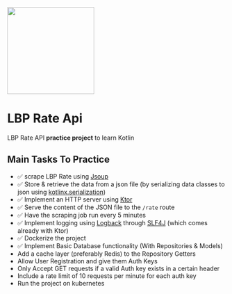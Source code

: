 <img src="https://user-images.githubusercontent.com/21179129/164029239-2dec81e1-c6a1-4b4a-b5ae-2cc328e26286.png" width="200"/>

# LBP Rate Api
LBP Rate API **practice project** to learn Kotlin

## Main Tasks To Practice
- ✅ scrape LBP Rate using [Jsoup](https://jsoup.org/)
- ✅ Store & retrieve the data from a json file (by serializing data classes to json using [kotlinx.serialization](https://github.com/Kotlin/kotlinx.serialization))
- ✅ Implement an HTTP server using [Ktor](https://ktor.io/docs/welcome.html)
- ✅ Serve the content of the JSON file to the `/rate` route
- ✅ Have the scraping job run every 5 minutes
- ✅ Implement logging using [Logback](https://logback.qos.ch/) through [SLF4J](https://www.slf4j.org/) (which comes already with Ktor)
- ✅ Dockerize the project
- ✅ Implement Basic Database functionality (With Repositories & Models)
- Add a cache layer (preferably Redis) to the Repository Getters 
- Allow User Registration and give them Auth Keys
- Only Accept GET requests if a valid Auth key exists in a certain header
- Include a rate limit of 10 requests per minute for each auth key
- Run the project on kubernetes 
